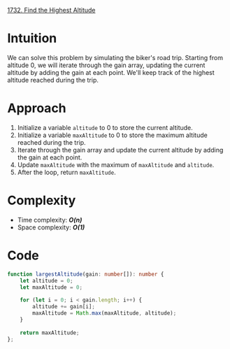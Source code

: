 [1732. Find the Highest Altitude](https://leetcode.com/problems/find-the-highest-altitude/)

# Intuition
We can solve this problem by simulating the biker's road trip. Starting from altitude 0, we will iterate through the gain array, updating the current altitude by adding the gain at each point. We'll keep track of the highest altitude reached during the trip.

# Approach
1. Initialize a variable `altitude` to 0 to store the current altitude.
2. Initialize a variable `maxAltitude` to 0 to store the maximum altitude reached during the trip.
3. Iterate through the gain array and update the current altitude by adding the gain at each point.
4. Update `maxAltitude` with the maximum of `maxAltitude` and `altitude`.
5. After the loop, return `maxAltitude`.

# Complexity
- Time complexity: ***O(n)***
- Space complexity: ***O(1)***

# Code
```typescript
function largestAltitude(gain: number[]): number {
    let altitude = 0;
    let maxAltitude = 0;
    
    for (let i = 0; i < gain.length; i++) {
        altitude += gain[i];
        maxAltitude = Math.max(maxAltitude, altitude);
    }
    
    return maxAltitude;
};

```